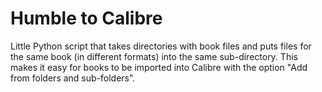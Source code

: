 # Humble to Calibre

Little Python script that takes directories with book files and puts files for the same book (in different formats) into the same sub-directory. This makes it easy for books to be imported into Calibre with the option "Add from folders and sub-folders". 